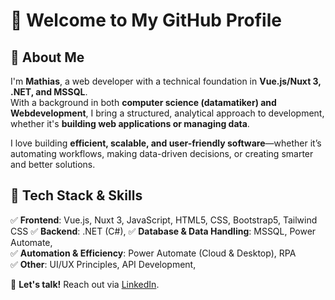 # 👋 Welcome to My GitHub Profile  

## 🚀 About Me  
I'm **Mathias**, a web developer with a technical foundation in **Vue.js/Nuxt 3, .NET, and MSSQL**.  
With a background in both **computer science (datamatiker) and Webdevelopment**, I bring a structured, analytical approach to development, whether it's **building web applications or managing data**.  

I love building **efficient, scalable, and user-friendly software**—whether it’s automating workflows, making data-driven decisions, or creating smarter and better solutions.

## 🔧 Tech Stack & Skills  
✅ **Frontend**: Vue.js, Nuxt 3, JavaScript, HTML5, CSS, Bootstrap5, Tailwind CSS 
✅ **Backend**: .NET (C#), 
✅ **Database & Data Handling**: MSSQL, Power Automate,  
✅ **Automation & Efficiency**: Power Automate (Cloud & Desktop), RPA  
✅ **Other**: UI/UX Principles, API Development, 

📩 **Let's talk!** Reach out via  [LinkedIn]([https://www.linkedin.com/](https://www.linkedin.com/in/mathias-e-a3608396/)).
